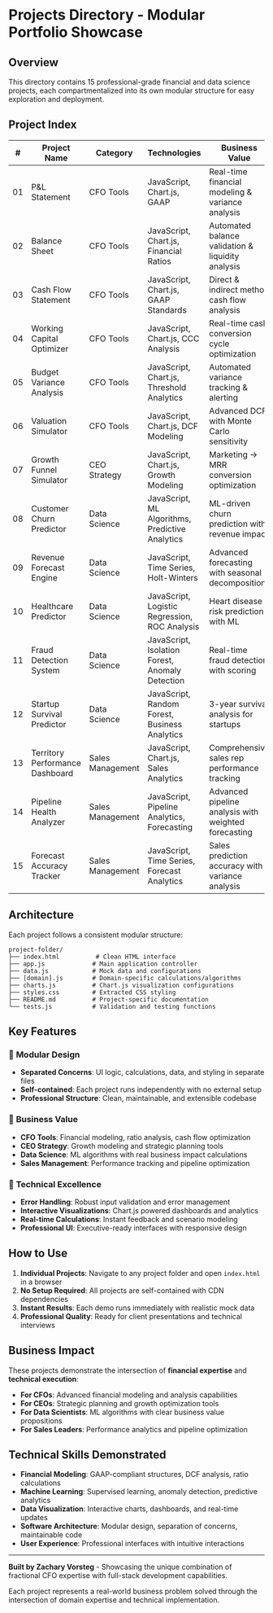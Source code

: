 # Projects Directory - Modular Portfolio Showcase

## Overview
This directory contains 15 professional-grade financial and data science projects, each compartmentalized into its own modular structure for easy exploration and deployment.

## Project Index

| # | Project Name | Category | Technologies | Business Value | Folder |
|---|--------------|----------|--------------|----------------|---------|
| 01 | P&L Statement | CFO Tools | JavaScript, Chart.js, GAAP | Real-time financial modeling & variance analysis | [01-pl-statement](./01-pl-statement/) |
| 02 | Balance Sheet | CFO Tools | JavaScript, Chart.js, Financial Ratios | Automated balance validation & liquidity analysis | [02-balance-sheet](./02-balance-sheet/) |
| 03 | Cash Flow Statement | CFO Tools | JavaScript, Chart.js, GAAP Standards | Direct & indirect method cash flow analysis | [03-cash-flow-statement](./03-cash-flow-statement/) |
| 04 | Working Capital Optimizer | CFO Tools | JavaScript, Chart.js, CCC Analysis | Real-time cash conversion cycle optimization | [04-working-capital-optimizer](./04-working-capital-optimizer/) |
| 05 | Budget Variance Analysis | CFO Tools | JavaScript, Chart.js, Threshold Analytics | Automated variance tracking & alerting | [05-budget-variance-analysis](./05-budget-variance-analysis/) |
| 06 | Valuation Simulator | CFO Tools | JavaScript, Chart.js, DCF Modeling | Advanced DCF with Monte Carlo sensitivity | [06-valuation-simulator](./06-valuation-simulator/) |
| 07 | Growth Funnel Simulator | CEO Strategy | JavaScript, Chart.js, Growth Modeling | Marketing → MRR conversion optimization | [07-growth-funnel-simulator](./07-growth-funnel-simulator/) |
| 08 | Customer Churn Predictor | Data Science | JavaScript, ML Algorithms, Predictive Analytics | ML-driven churn prediction with revenue impact | [08-churn-predictor](./08-churn-predictor/) |
| 09 | Revenue Forecast Engine | Data Science | JavaScript, Time Series, Holt-Winters | Advanced forecasting with seasonal decomposition | [09-revenue-forecast-engine](./09-revenue-forecast-engine/) |
| 10 | Healthcare Predictor | Data Science | JavaScript, Logistic Regression, ROC Analysis | Heart disease risk prediction with ML | [10-healthcare-predictor](./10-healthcare-predictor/) |
| 11 | Fraud Detection System | Data Science | JavaScript, Isolation Forest, Anomaly Detection | Real-time fraud detection with scoring | [11-fraud-detection](./11-fraud-detection/) |
| 12 | Startup Survival Predictor | Data Science | JavaScript, Random Forest, Business Analytics | 3-year survival analysis for startups | [12-startup-survival](./12-startup-survival/) |
| 13 | Territory Performance Dashboard | Sales Management | JavaScript, Chart.js, Sales Analytics | Comprehensive sales rep performance tracking | [13-territory-performance](./13-territory-performance/) |
| 14 | Pipeline Health Analyzer | Sales Management | JavaScript, Pipeline Analytics, Forecasting | Advanced pipeline analysis with weighted forecasting | [14-pipeline-analyzer](./14-pipeline-analyzer/) |
| 15 | Forecast Accuracy Tracker | Sales Management | JavaScript, Time Series, Forecast Analytics | Sales prediction accuracy with variance analysis | [15-forecast-accuracy](./15-forecast-accuracy/) |

## Architecture

Each project follows a consistent modular structure:

```
project-folder/
├── index.html          # Clean HTML interface
├── app.js             # Main application controller
├── data.js            # Mock data and configurations
├── [domain].js        # Domain-specific calculations/algorithms
├── charts.js          # Chart.js visualization configurations
├── styles.css         # Extracted CSS styling
├── README.md          # Project-specific documentation
└── tests.js           # Validation and testing functions
```

## Key Features

### 🔧 **Modular Design**
- **Separated Concerns**: UI logic, calculations, data, and styling in separate files
- **Self-contained**: Each project runs independently with no external setup
- **Professional Structure**: Clean, maintainable, and extensible codebase

### 💼 **Business Value**
- **CFO Tools**: Financial modeling, ratio analysis, cash flow optimization
- **CEO Strategy**: Growth modeling and strategic planning tools
- **Data Science**: ML algorithms with real business impact calculations
- **Sales Management**: Performance tracking and pipeline optimization

### 🚀 **Technical Excellence**
- **Error Handling**: Robust input validation and error management
- **Interactive Visualizations**: Chart.js powered dashboards and analytics
- **Real-time Calculations**: Instant feedback and scenario modeling
- **Professional UI**: Executive-ready interfaces with responsive design

## How to Use

1. **Individual Projects**: Navigate to any project folder and open `index.html` in a browser
2. **No Setup Required**: All projects are self-contained with CDN dependencies
3. **Instant Results**: Each demo runs immediately with realistic mock data
4. **Professional Quality**: Ready for client presentations and technical interviews

## Business Impact

These projects demonstrate the intersection of **financial expertise** and **technical execution**:

- **For CFOs**: Advanced financial modeling and analysis capabilities
- **For CEOs**: Strategic planning and growth optimization tools  
- **For Data Scientists**: ML algorithms with clear business value propositions
- **For Sales Leaders**: Performance analytics and pipeline optimization

## Technical Skills Demonstrated

- **Financial Modeling**: GAAP-compliant structures, DCF analysis, ratio calculations
- **Machine Learning**: Supervised learning, anomaly detection, predictive analytics
- **Data Visualization**: Interactive charts, dashboards, and real-time updates
- **Software Architecture**: Modular design, separation of concerns, maintainable code
- **User Experience**: Professional interfaces with intuitive interactions

---

**Built by Zachary Vorsteg** - Showcasing the unique combination of fractional CFO expertise with full-stack development capabilities.

Each project represents a real-world business problem solved through the intersection of domain expertise and technical implementation.
